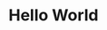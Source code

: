 ---
ee_id_thing: '58'
site: '1'
type: '2'
inv_num: 2009-035
add_credit:
url: 2009-035-hello-world
title: Hello World
year: '2009'
display_year: '2009'
medium: Pen on paper
dims:
pitch: "​Between 0-100 lines drawn to random points"
ps:
live_url:
youtube:
https://github.com/coryarcangel/alu: https://github.com/coryarcangel/Hp-Pen-Plotter-Hello-World
imgs: hello-world-2009-035-digital-database-ih.jpg
subheading:
download:
commission:
related:
layout: things-i-made
---